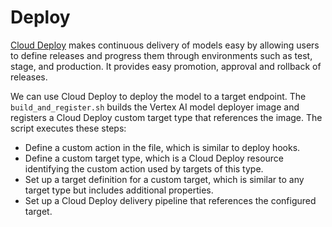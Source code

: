 # Deploy

[Cloud Deploy](https://cloud.google.com/deploy) makes continuous delivery of models easy by allowing users to define releases and progress them through environments such as test, stage, and production. It provides easy promotion, approval and rollback of releases. 

We can use Cloud Deploy to deploy the model to a target endpoint. The `build_and_register.sh` builds the Vertex AI model deployer image and registers a Cloud Deploy custom target type that references the image. The script executes these steps:
* Define a custom action in the  file, which is similar to deploy hooks.
* Define a custom target type, which is a Cloud Deploy resource identifying the custom action used by targets of this type.
* Set up a target definition for a custom target, which is similar to any target type but includes additional properties.
* Set up a Cloud Deploy delivery pipeline that references the configured target.

